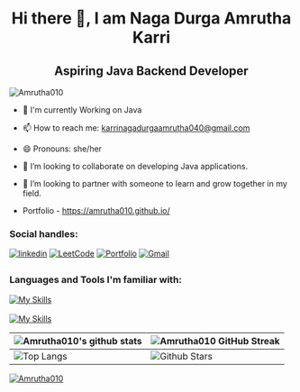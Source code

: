  <h1 text align=center>Hi there 👋, I am Naga Durga Amrutha Karri</h1>
 <h2 text align=center>Aspiring Java Backend Developer</h2>
 <p align="left"> <img src="https://komarev.com/ghpvc/?username=Amrutha010&label=Profile%20views&color=0e75b6&style=flat" alt="Amrutha010" /> </p>

- 🔭 I'm currently Working on Java

- 📫 How to reach me: karrinagadurgaamrutha040@gmail.com

- 😄 Pronouns: she/her

- 👯 I’m looking to collaborate on developing Java applications.

- 🤝 I’m looking to partner with someone to learn and grow together in my field.

 
-  Portfolio - https://amrutha010.github.io/

<h3 align="left">Social handles:</h3>
<!-- Version 1 -->
<!-- <p align="left">
<a href="https://www.linkedin.com/in/karrinagadurgaamrutha/" target="blank"><img align="center" src="https://raw.githubusercontent.com/rahuldkjain/github-profile-readme-generator/master/src/images/icons/Social/linked-in-alt.svg" alt="https://www.linkedin.com/in/karrinagadurgaamrutha/" height="30" width="40" /></a>
<a href="https://leetcode.com/karrinagadurgaamrutha040/" target="blank"><img align="center" src="https://raw.githubusercontent.com/rahuldkjain/github-profile-readme-generator/master/src/images/icons/Social/leet-code.svg" alt="https://leetcode.com/karrinagadurgaamrutha040/" height="30" width="40" /></a>
</p> -->
<div align="left">
<a href="https://www.linkedin.com/in/amrutha-java-developer/" target="_blank">
<img src=https://img.shields.io/badge/linkedin-%231E77B5.svg?&style=for-the-badge&logo=linkedin&logoColor=white alt=linkedin style="margin-bottom: 5px;" /></a>
 <a href="https://leetcode.com/karrinagadurgaamrutha040/"><img alt="LeetCode" src="https://img.shields.io/badge/LeetCode-FFA116?style=for-the-badge&logo=leetcode&logoColor=white"/></a>
 <a href="https://amrutha010.github.io/"><img alt="Portfolio" src="https://img.shields.io/badge/portfolio-008000.svg?style=for-the-badge&logo=google-chrome&logoColor=white"/></a>
<a href="mailto:mail.karrinagadurgaamrutha040@gmail.com"><img alt="Gmail" src="https://img.shields.io/badge/Gmail-D14836?style=for-the-badge&logo=gmail&logoColor=white"/></a>

</div>  
 <h3 align="left">Languages and Tools I'm familiar with:</h3>
 
 [![My Skills](https://skillicons.dev/icons?i=java,spring,hibernate,mysql,html,css,js)]()
 <br/>
 <br/>
 [![My Skills](https://skillicons.dev/icons?i=git,github,vscode,sts,notion)]()


| ![Amrutha010's github stats](https://github-readme-stats.vercel.app/api?username=Amrutha010&show_icons=true&theme=tokyonight) | ![Amrutha010 GitHub Streak](https://github-readme-streak-stats.herokuapp.com/?user=Amrutha010&theme=tokyonight) |
| --- | --- |
| ![Top Langs](https://github-readme-stats.vercel.app/api/top-langs/?username=Amrutha010&theme=tokyonight) | ![Github Stars](https://github-readme-stats.vercel.app/api?username=Amrutha010&show_icons=true&locale=en&count_private=true&hide_rank=true&custom_title=My%20GitHub%20Stats&disable_animations=true&theme=tokyonight) |

<p align="left"> <a href="https://github.com/ryo-ma/github-profile-trophy"><img src="https://github-profile-trophy.vercel.app/?username=Amrutha010" alt="Amrutha010" /></a> </p> 
